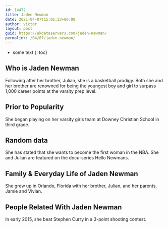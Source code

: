 ```yaml
---
id: 14472
title: Jaden Newman
date: 2021-04-07T15:01:23+00:00
author: victor
layout: post
guid: https://ukdataservers.com/jaden-newman/
permalink: /04/07/jaden-newman/
---
```


* some text
{: toc}


## Who is Jaden Newman



Following after her brother, Julian, she is a basketball prodigy. Both she and her brother are renowned for being the youngest boy and girl to surpass 1,000 career points at the varsity prep level.

                
                
                
## Prior to Popularity



She began playing on her varsity girls team at Downey Christian School in third grade.

                
                
                
## Random data



She has stated that she wants to become the first woman in the NBA. She and Julian are featured on the docu-series Hello Newmans. 

                
                
                
## Family & Everyday Life of Jaden Newman



She grew up in Orlando, Florida with her brother, Julian, and her parents, Jamie and Vivian.

                
                
                
## People Related With Jaden Newman



In early 2015, she beat Stephen Curry in a 3-point shooting contest.

                
              
            
          
          
          